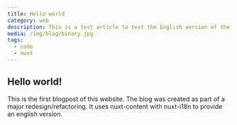 ```yaml
---
title: Hello world
category: web
description: This is a test article to test the English version of the blog
media: /img/blog/binary.jpg
tags:
  - code
  - nuxt
---
```


## Hello world!

This is the first blogpost of this website. The blog was created as part of a major redesign/refactoring. It uses nuxt-content with nuxt-i18n to provide an english version.